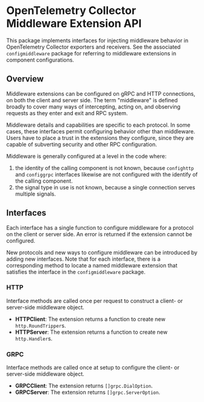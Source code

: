 # OpenTelemetry Collector Middleware Extension API

This package implements interfaces for injecting middleware behavior
in OpenTelemetry Collector exporters and receivers.  See the
associated `configmiddleware` package for referring to middleware
extensions in component configurations.

## Overview

Middleware extensions can be configured on gRPC and HTTP connections,
on both the client and server side.  The term "middleware" is defined
broadly to cover many ways of intercepting, acting on, and observing
requests as they enter and exit and RPC system.

Middleware details and capabilities are specific to each protocol.  In
some cases, these interfaces permit configuring behavior other than
middleware.  Users have to place a trust in the extensions they
configure, since they are capable of subverting security and other RPC
configuration.

Middleware is generally configured at a level in the code where:

1. the identity of the calling component is not known, because
   `confighttp` and `configgrpc` interfaces likewise are not configured
   with the identify of the calling component.
2. the signal type in use is not known, because a single connection
   serves multiple signals.

## Interfaces

Each interface has a single function to configure middleware for a
protocol on the client or server side.  An error is returned if the
extension cannot be configured.

New protocols and new ways to configure middleware can be introduced
by adding new interfaces.  Note that for each interface, there is a
corresponding method to locate a named middleware extension that
satisfies the interface in the `configmiddleware` package.

### HTTP

Interface methods are called once per request to construct a client-
or server-side middleware object.

- **HTTPClient**: The extension returns a function to create new `http.RoundTripper`s.
- **HTTPServer**: The extension returns a function to create new `http.Handler`s.

### GRPC

Interface methods are called once at setup to configure the client- or
server-side middleware object.

- **GRPCClient**: The extension returns `[]grpc.DialOption`.
- **GRPCServer**: The extension returns `[]grpc.ServerOption`.
